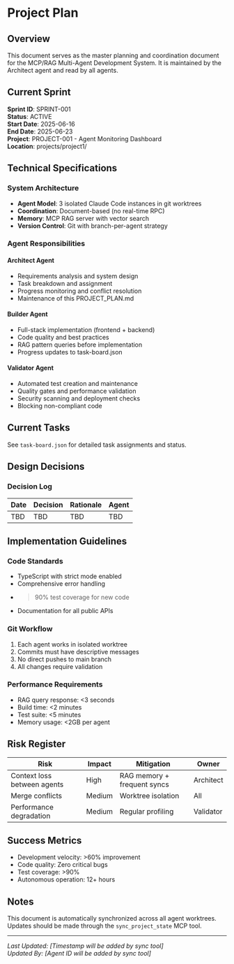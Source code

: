 # Project Plan

## Overview
This document serves as the master planning and coordination document for the MCP/RAG Multi-Agent Development System. It is maintained by the Architect agent and read by all agents.

## Current Sprint
**Sprint ID**: SPRINT-001  
**Status**: ACTIVE  
**Start Date**: 2025-06-16  
**End Date**: 2025-06-23  
**Project**: PROJECT-001 - Agent Monitoring Dashboard  
**Location**: projects/project1/  

## Technical Specifications

### System Architecture
- **Agent Model**: 3 isolated Claude Code instances in git worktrees
- **Coordination**: Document-based (no real-time RPC)
- **Memory**: MCP RAG server with vector search
- **Version Control**: Git with branch-per-agent strategy

### Agent Responsibilities

#### Architect Agent
- Requirements analysis and system design
- Task breakdown and assignment
- Progress monitoring and conflict resolution
- Maintenance of this PROJECT_PLAN.md

#### Builder Agent
- Full-stack implementation (frontend + backend)
- Code quality and best practices
- RAG pattern queries before implementation
- Progress updates to task-board.json

#### Validator Agent
- Automated test creation and maintenance
- Quality gates and performance validation
- Security scanning and deployment checks
- Blocking non-compliant code

## Current Tasks
See `task-board.json` for detailed task assignments and status.

## Design Decisions

### Decision Log
| Date | Decision | Rationale | Agent |
|------|----------|-----------|-------|
| TBD  | TBD      | TBD       | TBD   |

## Implementation Guidelines

### Code Standards
- TypeScript with strict mode enabled
- Comprehensive error handling
- >90% test coverage for new code
- Documentation for all public APIs

### Git Workflow
1. Each agent works in isolated worktree
2. Commits must have descriptive messages
3. No direct pushes to main branch
4. All changes require validation

### Performance Requirements
- RAG query response: <3 seconds
- Build time: <2 minutes
- Test suite: <5 minutes
- Memory usage: <2GB per agent

## Risk Register

| Risk | Impact | Mitigation | Owner |
|------|--------|------------|-------|
| Context loss between agents | High | RAG memory + frequent syncs | Architect |
| Merge conflicts | Medium | Worktree isolation | All |
| Performance degradation | Medium | Regular profiling | Validator |

## Success Metrics
- Development velocity: >60% improvement
- Code quality: Zero critical bugs
- Test coverage: >90%
- Autonomous operation: 12+ hours

## Notes
This document is automatically synchronized across all agent worktrees. Updates should be made through the `sync_project_state` MCP tool.

---
*Last Updated: [Timestamp will be added by sync tool]*  
*Updated By: [Agent ID will be added by sync tool]*